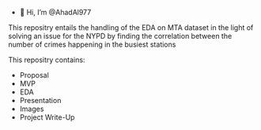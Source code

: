 - 👋 Hi, I’m @AhadAl977 <br>

This repositry entails the handling of the EDA on MTA dataset in the light of solving an issue for the NYPD by finding the correlation between the number of crimes happening in the busiest stations

This repositry contains:
- Proposal
- MVP
- EDA
- Presentation
- Images
- Project Write-Up
<!---
AhadAl977/AhadAl977 is a ✨ special ✨ repository because its `README.md` (this file) appears on your GitHub profile.
You can click the Preview link to take a look at your changes.
--->
